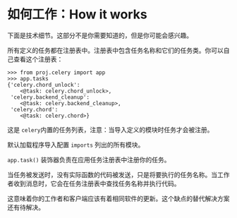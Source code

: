# 如何工作：How it works

下面是技术细节。这部分不是你需要知道的，但是你可能会感兴趣。

所有定义的任务都在注册表中。注册表中包含任务名称和它们的任务类。你可以自己查看这个注册表：

```text
>>> from proj.celery import app
>>> app.tasks
{'celery.chord_unlock':
    <@task: celery.chord_unlock>,
 'celery.backend_cleanup':
    <@task: celery.backend_cleanup>,
 'celery.chord':
    <@task: celery.chord>}
```

这是 `celery`内置的任务列表，注意：当导入定义的模块时任务才会被注册。

默认加载程序导入配置 `imports` 列出的所有模块。

`app.task()` 装饰器负责在应用任务注册表中注册你的任务。

当任务被发送时，没有实际函数的代码被发送，只是将要执行的任务名称。当工作者收到消息时，它会在任务注册表中查找任务名称并执行代码。

这意味着你的工作者和客户端应该有着相同软件的更新。这个缺点的替代解决方案还有待解决。



